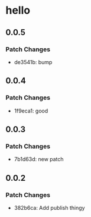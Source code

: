 # hello

## 0.0.5

### Patch Changes

- de3541b: bump

## 0.0.4

### Patch Changes

- 1f9eca1: good

## 0.0.3

### Patch Changes

- 7b1d63d: new patch

## 0.0.2

### Patch Changes

- 382b6ca: Add publish thingy
